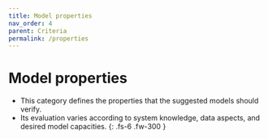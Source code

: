 ```yaml
---
title: Model properties
nav_order: 4
parent: Criteria
permalink: /properties
---
```


# Model properties

- This category defines the properties that the suggested models should verify.
- Its evaluation varies according to system knowledge, data aspects, and desired model capacities.
{: .fs-6 .fw-300 }

